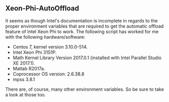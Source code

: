 ## Xeon-Phi-AutoOffload

It seems as though Intel's documentation is incomplete in regards to the proper environment variables that are required to get the automatic offload feature of Intel Xeon Phi to work. The following script has worked for me with the following hardware/software:
* Centos 7, kernel version 3.10.0-514.
* Intel Xeon Phi 31S1P.
* Math Kernel Library Version 2017.0.1 (installed with Intel Parallel Studio XE 2017.1).
* Matlab R2017a.
* Coprocessor OS version: 2.6.38.8
* mpss 3.8.1

There are, of course, many other environment variables. So be sure to take a look at those too.

